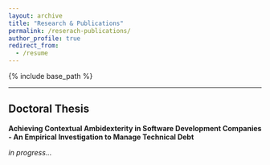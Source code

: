 ```yaml
---
layout: archive
title: "Research & Publications"
permalink: /reserach-publications/
author_profile: true
redirect_from:
  - /resume
---
```


{% include base_path %}

---

## Doctoral Thesis

**Achieving Contextual Ambidexterity in Software Development Companies - An Empirical Investigation to Manage Technical Debt**

_in progress..._
